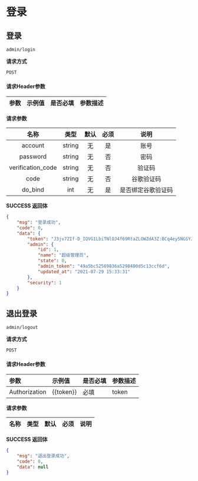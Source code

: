 # 登录

## 登录

`admin/login`

**请求方式**

`POST`

#### 请求Header参数

| 参数          | 示例值    | 是否必填 | 参数描述 |
| :------------ | :-------- | :------- | :------- |

**请求参数**

|  名称  |  类型  | 默认 | 必须 |         说明         |
| :----: | :----: | :--: | :--: | :------------------: |
| account  |  string   |  无  |  是  |      账号      |
| password  |  string   |  无  |  否 |       密码       |
| verification_code  |  string   |  无  |  否 |       验证码       |
| code  |  string   |  无  |  否 |       谷歌验证码       |
| do_bind  |  int   |  无  |  是 |       是否绑定谷歌验证码       |

**SUCCESS 返回体**

```json
{
    "msg": "登录成功",
    "code": 0,
    "data": {
        "token": "J3jv7ZIf-D_IQVG1LbiTNlOJ4f69RtaZLOWZdA3Z:BCq4ey5NGSYJyswrNQ3BCkpf0pc=:eyJyZXR1cm5Cb2R5Ijoie1wiZmlsZW5hbWVcIjpcIiQoa2V5KVwiLFwiaGFzaFwiOlwiJChldGFnKVwiLFwid2lkdGhcIjpcIiQoaW1hZ2VJbmZvLndpZHRoKVwiLFwiaGVpZ2h0XCI6XCIkKGltYWdlSW5mby5oZWlnaHQpXCIsXCJtaW1lXCI6XCIkKG1pbWVUeXBlKVwifSIsInNjb3BlIjoicWQtZmlsZSIsImRlYWRsaW5lIjoxNjI3NTYyMDExfQ==",
        "admin": {
            "id": 1,
            "name": "超级管理员",
            "state": 0,
            "admin_token": "49a5bc52569836a5298400d5c13ccf6d",
            "updated_at": "2021-07-29 15:33:31"
        },
        "security": 1
    }
}
```

## 退出登录

`admin/logout`

**请求方式**

`POST`

#### 请求Header参数

| 参数          | 示例值    | 是否必填 | 参数描述 |
| :------------ | :-------- | :------- | :------- |
| Authorization | {{token}} | 必填     | token    |

**请求参数**

|  名称  |  类型  | 默认 | 必须 |         说明         |
| :----: | :----: | :--: | :--: | :------------------: |

**SUCCESS 返回体**

```json
{
    "msg": "退出登录成功",
    "code": 0,
    "data": null
}
